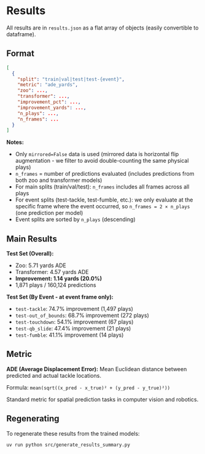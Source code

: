 # Results

All results are in `results.json` as a flat array of objects (easily convertible to dataframe).

## Format

```json
[
  {
    "split": "train|val|test|test-{event}",
    "metric": "ade_yards",
    "zoo": ...,
    "transformer": ...,
    "improvement_pct": ...,
    "improvement_yards": ...,
    "n_plays": ...,
    "n_frames": ...
  }
]
```

**Notes:**
- Only `mirrored=False` data is used (mirrored data is horizontal flip augmentation - we filter to avoid double-counting the same physical plays)
- `n_frames` = number of predictions evaluated (includes predictions from both zoo and transformer models)
- For main splits (train/val/test): `n_frames` includes all frames across all plays
- For event splits (test-tackle, test-fumble, etc.): we only evaluate at the specific frame where the event occurred, so `n_frames = 2 × n_plays` (one prediction per model)
- Event splits are sorted by `n_plays` (descending)

## Main Results

**Test Set (Overall):**
- Zoo: 5.71 yards ADE
- Transformer: 4.57 yards ADE
- **Improvement: 1.14 yards (20.0%)**
- 1,871 plays / 160,124 predictions

**Test Set (By Event - at event frame only):**
- `test-tackle`: 74.7% improvement (1,497 plays)
- `test-out_of_bounds`: 68.7% improvement (272 plays)
- `test-touchdown`: 54.1% improvement (67 plays)
- `test-qb_slide`: 47.4% improvement (21 plays)
- `test-fumble`: 41.1% improvement (14 plays)

## Metric

**ADE (Average Displacement Error):** Mean Euclidean distance between predicted and actual tackle locations.

Formula: `mean(sqrt((x_pred - x_true)² + (y_pred - y_true)²))`

Standard metric for spatial prediction tasks in computer vision and robotics.

## Regenerating

To regenerate these results from the trained models:

```bash
uv run python src/generate_results_summary.py
```
